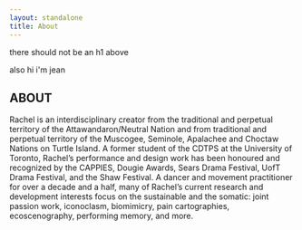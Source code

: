 ```yaml
---
layout: standalone
title: About 
---
```


there should not be an h1 above

also hi i'm jean

## ABOUT

Rachel is an interdisciplinary creator from the traditional and perpetual territory of the Attawandaron/Neutral Nation and from traditional and perpetual territory of the Muscogee, Seminole, Apalachee and Choctaw Nations on Turtle Island. A former student of the CDTPS at the University of Toronto, Rachel’s performance and design work has been honoured and recognized by the CAPPIES, Dougie Awards, Sears Drama Festival, UofT Drama Festival, and the Shaw Festival. A dancer and movement practitioner for over a decade and a half, many of Rachel’s current research and development interests focus on the sustainable and the somatic: joint passion work, iconoclasm, biomimicry, pain cartographies, ecoscenography, performing memory, and more. 
